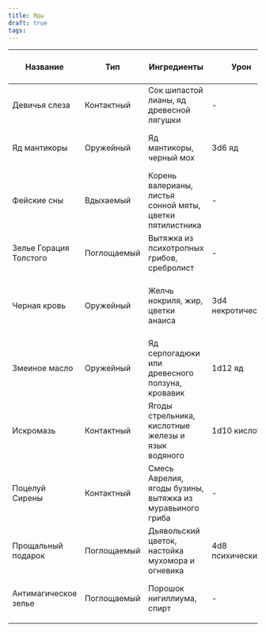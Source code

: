 ```yaml
---
title: Яды
draft: true
tags:
---
```


| Название               | Тип         | Ингредиенты                                               | Урон              | Тип спасброска и Сл          | Эффект                                                                     |
| ---------------------- | ----------- | --------------------------------------------------------- | ----------------- | ---------------------------- | -------------------------------------------------------------------------- |
| Девичья слеза          | Контактный  | Сок шипастой лианы, яд древесной лягушки                  | -                 | Телосложение 13              | Паралич на 1 минуту                                                        |
| Яд мантикоры           | Оружейный   | Яд мантикоры, черный мох                                  | 3d6 яд            | Телосложение 16, повторяемый | 1d6 ядом в начале каждого своего хода в течение 1 минуты                   |
| Фейские сны            | Вдыхаемый   | Корень валерианы, листья сонной мяты, цветки пятилистника | -                 | Мудрость 12                  | Засыпает на 1d4 часов или до пробуждения                                   |
| Зелье Горация Толстого | Поглощаемый | Вытяжка из психотропных грибов, сребролист                | -                 | Мудрость 18                  | Аналогично эффекту заклинания Смятение                                     |
| Черная кровь           | Оружейный   | Желчь нокриля, жир, цветки анаиса                         | 3d4 некротический | Телосложение 15              | При получении колющего или режущего урона дополнительно получает 1d6 урона |
| Змеиное масло          | Оружейный   | Яд серпогадюки или древесного ползуна, кровавик           | 1d12 яд           | Телосложение 11              | -                                                                          |
| Искромазь              | Контактный  | Ягоды стрельника, кислотные железы и язык водяного        | 1d10 кислота      | Телосложение 13              | -1 КД на 1 час, не увеличивается                                           |
| Поцелуй Сирены         | Контактный  | Смесь Аврелия, ягоды бузины, вытяжка из муравьиного гриба | -                 | Мудрость 15                  | Очарование на 1 час                                                        |
| Прощальный подарок     | Поглощаемый | Дьявольский цветок, настойка мухомора и огневика          | 4d8 психический   | Телосложение 14              | Кратковременное безумие                                                    |
| Антимагическое зелье   | Поглощаемый | Порошок нигиллиума, спирт                                 | -                 | -                            | Не может использовать заговоры и заклинания                                |
|                        |             |                                                           |                   |                              |                                                                            |
